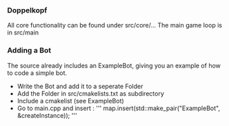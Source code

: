 ### Doppelkopf

All core functionality can be found under src/core/...
The main game loop is in src/main

### Adding a Bot
The source already includes an ExampleBot, giving you an example of how to code a simple bot. 

 - Write the Bot and add it to a seperate Folder
 - Add the Folder in src/cmakelists.txt as subdirectory
 - Include a cmakelist (see ExampleBot)
 - Go to main.cpp and insert :
 '''    map.insert(std::make_pair("ExampleBot", &createInstance<ExampleBot>));
'''

